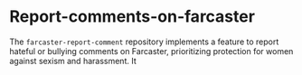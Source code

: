 # Report-comments-on-farcaster
The `farcaster-report-comment` repository implements a feature to report hateful or bullying comments on Farcaster, prioritizing protection for women against sexism and harassment. It
